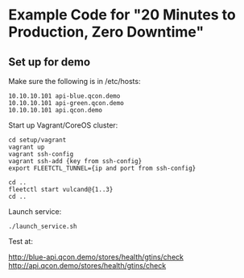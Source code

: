 Example Code for "20 Minutes to Production, Zero Downtime"
==========================================================

Set up for demo
--------------------

Make sure the following is in /etc/hosts:

```
10.10.10.101 api-blue.qcon.demo
10.10.10.101 api-green.qcon.demo
10.10.10.101 api.qcon.demo
```

Start up Vagrant/CoreOS cluster:

```
cd setup/vagrant
vagrant up
vagrant ssh-config
vagrant ssh-add {key from ssh-config}
export FLEETCTL_TUNNEL={ip and port from ssh-config}

cd ..
fleetctl start vulcand@{1..3}
cd ..
```

Launch service:

```
./launch_service.sh
```

Test at:

http://blue-api.qcon.demo/stores/health/gtins/check
http://api.qcon.demo/stores/health/gtins/check


